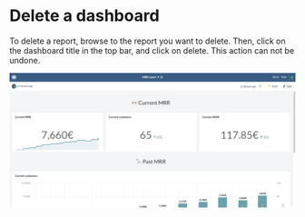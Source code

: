 # Delete a dashboard

To delete a report, browse to the report you want to delete. Then, click on the dashboard title in the top bar, and click on delete. This action can not be undone.



![](<../../.gitbook/assets/delete report.gif>)
